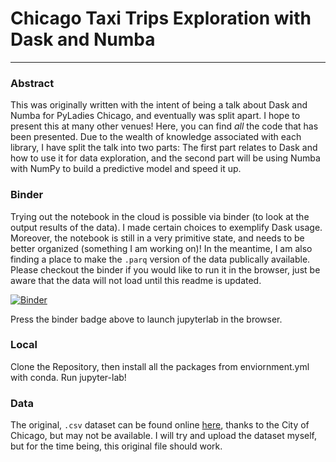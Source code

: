 # Chicago Taxi Trips Exploration with Dask and Numba
----------
### Abstract
This was originally written with the intent of being a talk about Dask and Numba for PyLadies Chicago, and eventually was split apart.
I hope to present this at many other venues! Here, you can find _all_ the code that has been presented. Due to the wealth of knowledge
associated with each library, I have split the talk into two parts: The first part relates to Dask and how to use it for data exploration,
and the second part will be using Numba with NumPy to build a predictive model and speed it up.

### Binder 
Trying out the notebook in the cloud is possible via binder (to look at the output results of the data). I made certain choices to exemplify
Dask usage. Moreover, the notebook is still in a very primitive state, and needs to be better organized (something I am working on)! In the
meantime, I am also finding a place to make the `.parq` version of the data publically available. Please checkout the binder if you would like to run
it in the browser, just be aware that the data will not load until this readme is updated.


[![Binder](http://mybinder.org/badge_logo.svg)](http://beta.mybinder.org/v2/gh/anirrudh/taxi-trips-analysis?filepath=dask_exploration.ipynb)

Press the binder badge above to launch jupyterlab in the browser.

### Local
Clone the Repository, then install all the packages from enviornment.yml with conda. Run jupyter-lab!

### Data
The original, `.csv` dataset can be found online [here](https://data.cityofchicago.org/api/views/wrvz-psew/backups/2019-06-07T21:55:48.207Z), thanks to the City of Chicago, but may not be available. I will
try and upload the dataset myself, but for the time being, this original file should work.

